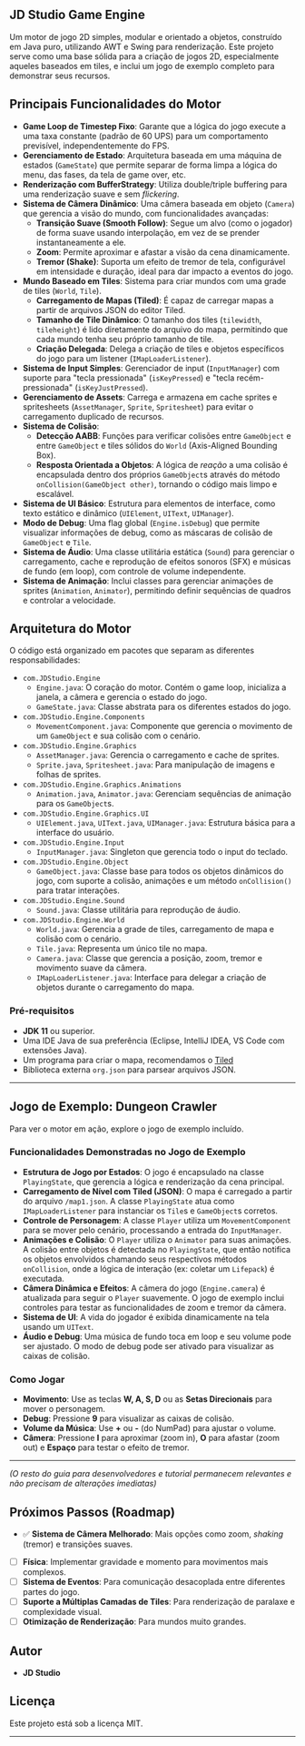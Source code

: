 ## JD Studio Game Engine

Um motor de jogo 2D simples, modular e orientado a objetos, construído em Java puro, utilizando AWT e Swing para renderização. Este projeto serve como uma base sólida para a criação de jogos 2D, especialmente aqueles baseados em tiles, e inclui um jogo de exemplo completo para demonstrar seus recursos.

## Principais Funcionalidades do Motor

* **Game Loop de Timestep Fixo**: Garante que a lógica do jogo execute a uma taxa constante (padrão de 60 UPS) para um comportamento previsível, independentemente do FPS.
* **Gerenciamento de Estado**: Arquitetura baseada em uma máquina de estados (`GameState`) que permite separar de forma limpa a lógica do menu, das fases, da tela de game over, etc.
* **Renderização com BufferStrategy**: Utiliza double/triple buffering para uma renderização suave e sem *flickering*.
* **Sistema de Câmera Dinâmico**: Uma câmera baseada em objeto (`Camera`) que gerencia a visão do mundo, com funcionalidades avançadas:
    * **Transição Suave (Smooth Follow)**: Segue um alvo (como o jogador) de forma suave usando interpolação, em vez de se prender instantaneamente a ele.
    * **Zoom**: Permite aproximar e afastar a visão da cena dinamicamente.
    * **Tremor (Shake)**: Suporta um efeito de tremor de tela, configurável em intensidade e duração, ideal para dar impacto a eventos do jogo.
* **Mundo Baseado em Tiles**: Sistema para criar mundos com uma grade de tiles (`World`, `Tile`).
    * **Carregamento de Mapas (Tiled)**: É capaz de carregar mapas a partir de arquivos JSON do editor Tiled.
    * **Tamanho de Tile Dinâmico**: O tamanho dos tiles (`tilewidth`, `tileheight`) é lido diretamente do arquivo do mapa, permitindo que cada mundo tenha seu próprio tamanho de tile.
    * **Criação Delegada**: Delega a criação de tiles e objetos específicos do jogo para um listener (`IMapLoaderListener`).
* **Sistema de Input Simples**: Gerenciador de input (`InputManager`) com suporte para "tecla pressionada" (`isKeyPressed`) e "tecla recém-pressionada" (`isKeyJustPressed`).
* **Gerenciamento de Assets**: Carrega e armazena em cache sprites e spritesheets (`AssetManager`, `Sprite`, `Spritesheet`) para evitar o carregamento duplicado de recursos.
* **Sistema de Colisão**:
    * **Detecção AABB**: Funções para verificar colisões entre `GameObject` e entre `GameObject` e tiles sólidos do `World` (Axis-Aligned Bounding Box).
    * **Resposta Orientada a Objetos**: A lógica de *reação* a uma colisão é encapsulada dentro dos próprios `GameObject`s através do método `onCollision(GameObject other)`, tornando o código mais limpo e escalável.
* **Sistema de UI Básico**: Estrutura para elementos de interface, como texto estático e dinâmico (`UIElement`, `UIText`, `UIManager`).
* **Modo de Debug**: Uma flag global (`Engine.isDebug`) que permite visualizar informações de debug, como as máscaras de colisão de `GameObject` e `Tile`.
* **Sistema de Áudio**: Uma classe utilitária estática (`Sound`) para gerenciar o carregamento, cache e reprodução de efeitos sonoros (SFX) e músicas de fundo (em loop), com controle de volume independente.
* **Sistema de Animação**: Inclui classes para gerenciar animações de sprites (`Animation`, `Animator`), permitindo definir sequências de quadros e controlar a velocidade.

## Arquitetura do Motor

O código está organizado em pacotes que separam as diferentes responsabilidades:

* `com.JDStudio.Engine`
    * `Engine.java`: O coração do motor. Contém o game loop, inicializa a janela, a câmera e gerencia o estado do jogo.
    * `GameState.java`: Classe abstrata para os diferentes estados do jogo.
* `com.JDStudio.Engine.Components`
    * `MovementComponent.java`: Componente que gerencia o movimento de um `GameObject` e sua colisão com o cenário.
* `com.JDStudio.Engine.Graphics`
    * `AssetManager.java`: Gerencia o carregamento e cache de sprites.
    * `Sprite.java`, `Spritesheet.java`: Para manipulação de imagens e folhas de sprites.
* `com.JDStudio.Engine.Graphics.Animations`
    * `Animation.java`, `Animator.java`: Gerenciam sequências de animação para os `GameObject`s.
* `com.JDStudio.Engine.Graphics.UI`
    * `UIElement.java`, `UIText.java`, `UIManager.java`: Estrutura básica para a interface do usuário.
* `com.JDStudio.Engine.Input`
    * `InputManager.java`: Singleton que gerencia todo o input do teclado.
* `com.JDStudio.Engine.Object`
    * `GameObject.java`: Classe base para todos os objetos dinâmicos do jogo, com suporte a colisão, animações e um método `onCollision()` para tratar interações.
* `com.JDStudio.Engine.Sound`
    * `Sound.java`: Classe utilitária para reprodução de áudio.
* `com.JDStudio.Engine.World`
    * `World.java`: Gerencia a grade de tiles, carregamento de mapa e colisão com o cenário.
    * `Tile.java`: Representa um único tile no mapa.
    * `Camera.java`: Classe que gerencia a posição, zoom, tremor e movimento suave da câmera.
    * `IMapLoaderListener.java`: Interface para delegar a criação de objetos durante o carregamento do mapa.

### Pré-requisitos

* **JDK 11** ou superior.
* Uma IDE Java de sua preferência (Eclipse, IntelliJ IDEA, VS Code com extensões Java).
* Um programa para criar o mapa, recomendamos o [Tiled](https://www.mapeditor.org/)
* Biblioteca externa `org.json` para parsear arquivos JSON.

-----

## Jogo de Exemplo: Dungeon Crawler

Para ver o motor em ação, explore o jogo de exemplo incluído.

### Funcionalidades Demonstradas no Jogo de Exemplo

* **Estrutura de Jogo por Estados**: O jogo é encapsulado na classe `PlayingState`, que gerencia a lógica e renderização da cena principal.
* **Carregamento de Nível com Tiled (JSON)**: O mapa é carregado a partir do arquivo `/map1.json`. A classe `PlayingState` atua como `IMapLoaderListener` para instanciar os `Tile`s e `GameObject`s corretos.
* **Controle de Personagem**: A classe `Player` utiliza um `MovementComponent` para se mover pelo cenário, processando a entrada do `InputManager`.
* **Animações e Colisão**: O `Player` utiliza o `Animator` para suas animações. A colisão entre objetos é detectada no `PlayingState`, que então notifica os objetos envolvidos chamando seus respectivos métodos `onCollision`, onde a lógica de interação (ex: coletar um `Lifepack`) é executada.
* **Câmera Dinâmica e Efeitos**: A câmera do jogo (`Engine.camera`) é atualizada para seguir o `Player` suavemente. O jogo de exemplo inclui controles para testar as funcionalidades de zoom e tremor da câmera.
* **Sistema de UI**: A vida do jogador é exibida dinamicamente na tela usando um `UIText`.
* **Áudio e Debug**: Uma música de fundo toca em loop e seu volume pode ser ajustado. O modo de debug pode ser ativado para visualizar as caixas de colisão.

### Como Jogar

* **Movimento**: Use as teclas **W, A, S, D** ou as **Setas Direcionais** para mover o personagem.
* **Debug**: Pressione **9** para visualizar as caixas de colisão.
* **Volume da Música**: Use **+** ou **-** (do NumPad) para ajustar o volume.
* **Câmera**: Pressione **I** para aproximar (zoom in), **O** para afastar (zoom out) e **Espaço** para testar o efeito de tremor.

-----

*(O resto do guia para desenvolvedores e tutorial permanecem relevantes e não precisam de alterações imediatas)*

## Próximos Passos (Roadmap)

* ✅ **Sistema de Câmera Melhorado**: Mais opções como zoom, *shaking* (tremor) e transições suaves.
* [ ] **Física**: Implementar gravidade e momento para movimentos mais complexos.
* [ ] **Sistema de Eventos**: Para comunicação desacoplada entre diferentes partes do jogo.
* [ ] **Suporte a Múltiplas Camadas de Tiles**: Para renderização de paralaxe e complexidade visual.
* [ ] **Otimização de Renderização**: Para mundos muito grandes.

## Autor

* **JD Studio**

## Licença

Este projeto está sob a licença MIT.

---
